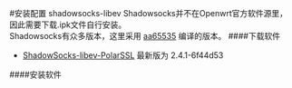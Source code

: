 #安装配置 shadowsocks-libev
Shadowsocks并不在Openwrt官方软件源里，因此需要下载.ipk文件自行安装。<br>
Shadowsocks有众多版本，这里采用 [aa65535](http://sourceforge.net/u/aa65535/profile/) 编译的版本。
####下载软件
- [ShadowSocks-libev-PolarSSL](http://sourceforge.net/projects/openwrt-dist/files/shadowsocks-libev/) 最新版为 2.4.1-6f44d53

####安装软件
